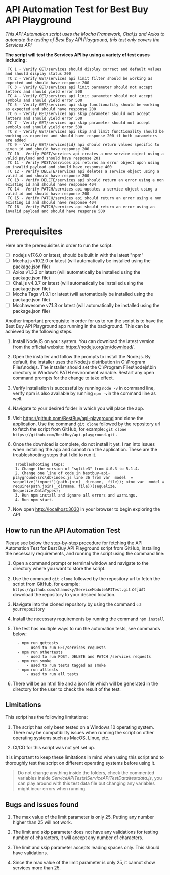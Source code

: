 # API Automation Test for Best Buy API Playground

*This API Automation script uses the Mocha Framework, Chai.js and Axios to automate the testing of Best Buy API Playground, this test only covers the Services API* 

**The script will test the Services API by using a variety of test cases including:**

	 TC 1 - Verify GET/services should display correct and default values and should display status 200
	 TC 2 - Verify GET/services api limit filter should be working as expected and should have response 200
	 TC 3 - Verify GET/services api limit parameter should not accept letters and should yield error 500
	 TC 4 - Verify GET/services api limit parameter should not accept symbols and should yield error 500
	 TC 5 - Verify GET/services api skip functionality should be working as expected and should have response 200
	 TC 6 - Verify GET/services api skip parameter should not accept letters and should yield error 500
	 TC 7 - Verify GET/services api skip parameter should not accept symbols and should yield error 500
	 TC 8 - Verify GET/services api skip and limit functionality should be working as expected and should have response 200 if both parameters are added
	 TC 9 - Verify GET/services{id} api should return values specific to given id and should have response 200
	 TC 10 - Verify POST/services api creates a new service object using a valid payload and should have response 201
	 TC 11 - Verify POST/services api returns an error object upon using an invalid payload and should have response 400
	 TC 12 - Verify DELETE/services api deletes a service object using a valid id and should have response 200
	 TC 13 - Verify DELETE/services api should return an error using a non existing id and should have response 404
	 TC 14 - Verify PATCH/services api updates a service object using a valid id and should have response 200
	 TC 15 - Verify PATCH/services api should return an error using a non existing id and should have response 404
	 TC 16 - Verify PATCH/services api should return an error using an invalid payload and should have response 500


# Prerequisites

Here are the prerequisites in order to run the script:

 - [ ] nodejs v17.6.0 or latest, should be built in with the latest "npm"
 - [ ] Mocha.js v10.2.0 or latest (will automatically be installed using the package.json file)
 - [ ] Axios v1.3.2 or latest (will automatically be installed using the package.json file)
 - [ ] Chai.js v4.3.7 or latest (will automatically be installed using the package.json file)
 - [ ] Mocha Tags v1.0.1 or latest (will automatically be installed using the package.json file)
 - [ ] Mochawesome v7.1.3 or latest (will automatically be installed using the package.json file)

Another important prerequisite in order for us to run the script is to have the Best Buy API Playground app running in the background. This can be achieved by the following steps.

 1. Install NodeJS on your system. You can download the latest version from the official website: https://nodejs.org/en/download/.
 2. Open the installer and follow the prompts to install the Node.js. By default, the installer uses the Node.js distribution in C:\Program Files\nodejs. The installer should set the C:\Program Files\nodejs\bin directory in Window's PATH environment variable. Restart any open command prompts for the change to take effect.
 3. Verify installation is successful by running `node -v` in command line, verify npm is also available by running `npm -v`in the command line as well.
 4. Navigate to your desired folder in which you will place the app.
 5. Visit https://github.com/BestBuy/api-playground and clone the application. Use the command  `git clone`  followed by the repository url to fetch the script from GitHub, for example:  `git clone https://github.com/BestBuy/api-playground.git` .
6. Once the download is complete, do not install it yet. I ran into issues when installing the app and cannot run the application. These are the troubleshooting steps that I did to run it.

    

		Troubleshooting steps:
		1. Change the version of "sqlite3" from 4.0.3 to 5.1.4.
		2. Change one line of code in bestbuy-api-playground\src\db\index.js line 36 from var  model  =  sequelize['import'](path.join(__dirname,  file)); <to> var  model = require(path.join(__dirname, file))(sequelize, Sequelize.DataTypes);
		3. Run npm install and ignore all errors and warnings.
		4. Run npm start.

 8. Now open [http://localhost:3030](http://localhost:3030/) in your browser to begin exploring the API

		 


## How to run the API Automation Test

Please see below the step-by-step procedure for fetching the API Automation Test for Best Buy API Playground script from GitHub, installing the necessary requirements, and running the script using the command line:

1. Open a command prompt or terminal window and navigate to the directory where you want to store the script.
2. Use the command `git clone` followed by the repository url to fetch the script from GitHub, for example: `https://github.com/chanosky/ServiceModuleAPITest.git` or just download the repository to your desired location.
3. Navigate into the cloned repository by using the command `cd yourrepository`
4. Install the necessary requirements by running the command `npm install`
5. The test has multiple ways to run the automation tests, see commands below:

			

		 - npm run gettests
			 - used to run GET/services requests
		 - npm run othertests
			 - used to run POST, DELETE and PATCH /services requests
		 - npm run smoke
			 - used to run tests tagged as smoke
		 - npm run alltests
			 - used to run all tests

 6. There will be an html file and a json file which will be generated in the directory for the user to check the result of the test.

	
		

## Limitations

This script has the following limitations:

1. The script has only been tested on a Windows 10 operating system. There may be compatibility issues when running the script on other operating systems such as MacOS, Linux, etc.
       
2. CI/CD for this script was not yet set up.
    
It is important to keep these limitations in mind when using this script and to thoroughly test the script on different operating systems before using it.

> Do not change anything inside the folders, check the commented variables inside *ServiceAPITests\ServiceAPITestData\testdata.js*, you can play around with this test data file but changing any variables might incur errors when running.

## Bugs and issues found

1. The max value of the limit parameter is only 25. Putting any number higher than 25 will not work.

2. The limit and skip parameter does not have any validations for testing number of characters, it will accept any number of characters.

3. The limit and skip parameter accepts leading spaces only. This should have validations.
	
4. Since the max value of the limit parameter is only 25, it cannot show services more than 25.